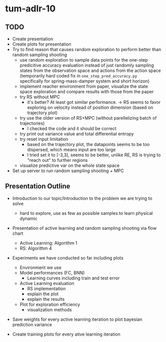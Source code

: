 # tum-adlr-10
## TODO
- Create presentation
- Create plots for presentation
- Try to find reason that causes random exploration to perform better than random sampling shooting
  - use random exploration to sample data points for the one-step predicitive accuracy evaluation
    instead of just randomly sampling states from the observation space and actions from the action space
    (temporarily hard coded fix in `one_step_pred_accuracy.py` specifically for spring-mass-damper system
    and short horizon)
  - implement reacher environment from paper, visualize the state space exploration and compare results with
    those from the paper
  - try RS without MPC
    - it's better? At least got similar performance.
    -> RS seems to favor exploring on velocity instead of position dimension (based on trajectory plot)
  - try use the older version of RS+MPC (without parellelizing batch of trajectories)
    - I checked the code and it should be correct
  - try print out variance value and total differential entropy
  - try reset input limitation
    - based on the trajectory plot, the datapoints seems to be too dispersed, which means input are too large
    - I tried set it to [-3,3], seems to be better, unlike RE, RS is trying to "reach out" to further regions
  - visualize predictive var on the whole state space
- Set up server to run random sampling shooting + MPC

## Presentation Outline
- Introduction to our topic/Introduction to the problem we are trying to solve
  - hard to explore, use as few as possible samples to learn physical dynamic
- Presentation of active learning and random sampling shooting via flow chart
  - Active Learning: Algorithm 1
  - RS: Algorithm 4
- Experiments we have conducted so far including plots
  - Environment we use
  - Model performances (FC, BNN)
    - Learning curves including train and test error
  - Active Learning evaluation
    - RS implementation
    - explain the plot
    - explain the results
  - Plot for exploration efficiency
    - visualization methods

- Save weights for every active learning iteration to plot bayesian prediction variance
- Create training plots for every ative learning iteration